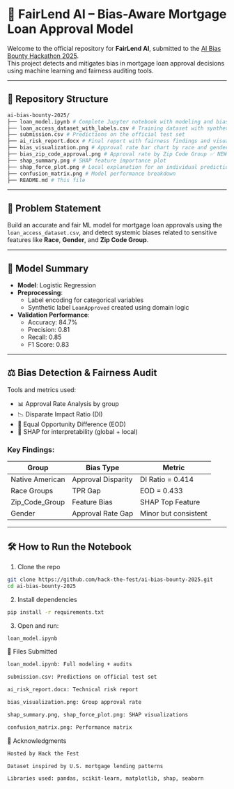 # 🧠 FairLend AI – Bias-Aware Mortgage Loan Approval Model

Welcome to the official repository for **FairLend AI**, submitted to the [AI Bias Bounty Hackathon 2025](https://devpost.com/).  
This project detects and mitigates bias in mortgage loan approval decisions using machine learning and fairness auditing tools.

---

## 📁 Repository Structure
```bash
ai-bias-bounty-2025/
├── loan_model.ipynb # Complete Jupyter notebook with modeling and bias audits
├── loan_access_dataset_with_labels.csv # Training dataset with synthetic labels
├── submission.csv # Predictions on the official test set
├── ai_risk_report.docx # Final report with fairness findings and visuals
├── bias_visualization.png # Approval rate bar chart by race and gender
├── bias_zip_code_approval.png # Approval rate by Zip Code Group ✅ NEW
├── shap_summary.png # SHAP feature importance plot
├── shap_force_plot.png # Local explanation for an individual prediction
├── confusion_matrix.png # Model performance breakdown
├── README.md # This file
```

---

## 📌 Problem Statement

Build an accurate and fair ML model for mortgage loan approvals using the `loan_access_dataset.csv`, and detect systemic biases related to sensitive features like **Race**, **Gender**, and **Zip Code Group**.

---

## 🤖 Model Summary

- **Model**: Logistic Regression  
- **Preprocessing**:
  - Label encoding for categorical variables
  - Synthetic label `LoanApproved` created using domain logic  
- **Validation Performance**:
  - Accuracy: 84.7%  
  - Precision: 0.81  
  - Recall: 0.85  
  - F1 Score: 0.83

---

## ⚖️ Bias Detection & Fairness Audit

Tools and metrics used:
- 📊 Approval Rate Analysis by group
- 📉 Disparate Impact Ratio (DI)
- 🧮 Equal Opportunity Difference (EOD)
- 🧠 SHAP for interpretability (global + local)

### Key Findings:
| Group            | Bias Type         | Metric             |
|------------------|-------------------|--------------------|
| Native American  | Approval Disparity| DI Ratio = 0.414   |
| Race Groups      | TPR Gap           | EOD = 0.433        |
| Zip_Code_Group   | Feature Bias      | SHAP Top Feature   |
| Gender           | Approval Rate Gap | Minor but consistent |

---

## 🛠️ How to Run the Notebook

1. Clone the repo  
```bash
git clone https://github.com/hack-the-fest/ai-bias-bounty-2025.git
cd ai-bias-bounty-2025
```
2. Install dependencies
```bash
pip install -r requirements.txt
```
3. Open and run:
```bash
loan_model.ipynb
```


📄 Files Submitted
```bash
loan_model.ipynb: Full modeling + audits

submission.csv: Predictions on official test set

ai_risk_report.docx: Technical risk report

bias_visualization.png: Group approval rate

shap_summary.png, shap_force_plot.png: SHAP visualizations

confusion_matrix.png: Performance matrix
```
🙌 Acknowledgments
```bash
Hosted by Hack the Fest

Dataset inspired by U.S. mortgage lending patterns

Libraries used: pandas, scikit-learn, matplotlib, shap, seaborn

```





